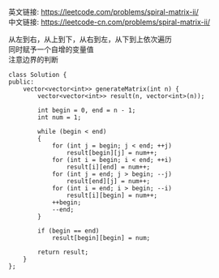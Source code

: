 英文链接: https://leetcode.com/problems/spiral-matrix-ii/  
中文链接: https://leetcode-cn.com/problems/spiral-matrix-ii/


从左到右，从上到下，从右到左，从下到上依次遍历   
同时赋予一个自增的变量值   
注意边界的判断

```
class Solution {
public:
	vector<vector<int>> generateMatrix(int n) {
		vector<vector<int>> result(n, vector<int>(n));

		int begin = 0, end = n - 1;
		int num = 1;

		while (begin < end)
		{
			for (int j = begin; j < end; ++j)
				result[begin][j] = num++;
			for (int i = begin; i < end; ++i)
				result[i][end] = num++;
			for (int j = end; j > begin; --j)
				result[end][j] = num++;
			for (int i = end; i > begin; --i)
				result[i][begin] = num++;
			++begin;
			--end;
		}

		if (begin == end)
			result[begin][begin] = num;

		return result;
	}
};
```

